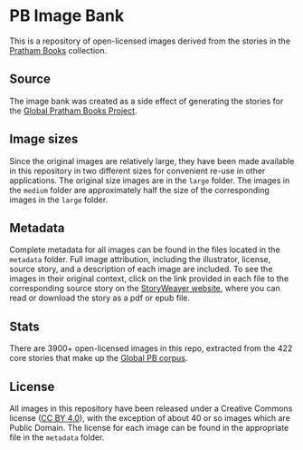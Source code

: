 # PB Image Bank
This is a repository of open-licensed images derived from the stories in the [Pratham Books](http://prathambooks.org/) collection.

## Source
The image bank was created as a side effect of generating the stories for the [Global Pratham Books Project](https://github.com/global-asp/global-pb).

## Image sizes

Since the original images are relatively large, they have been made available in this repository in two different sizes for convenient re-use in other applications. The original size images are in the `large` folder. The images in the `medium` folder are approximately half the size of the corresponding images in the `large` folder.

## Metadata

Complete metadata for all images can be found in the files located in the `metadata` folder. Full image attribution, including the illustrator, license, source story, and a description of each image are included. To see the images in their original context, click on the link provided in each file to the corresponding source story on the [StoryWeaver website](https://storyweaver.org.in/), where you can read or download the story as a pdf or epub file.

## Stats
There are 3900+ open-licensed images in this repo, extracted from the 422 core stories that make up the [Global PB corpus](https://github.com/global-asp/global-pb).

## License
All images in this repository have been released under a Creative Commons license ([CC BY 4.0](https://creativecommons.org/licenses/by/4.0/)), with the exception of about 40 or so images which are Public Domain. The license for each image can be found in the appropriate file in the `metadata` folder.
